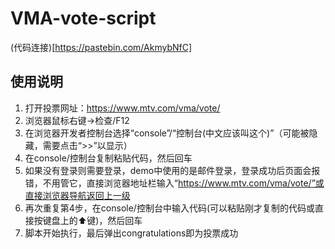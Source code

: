 # VMA-vote-script
(代码连接)[https://pastebin.com/AkmybNfC]
## 使用说明
1. 打开投票网址：https://www.mtv.com/vma/vote/
2. 浏览器鼠标右键->检查/F12
3. 在浏览器开发者控制台选择“console”/“控制台(中文应该叫这个)”（可能被隐藏，需要点击“>>”以显示）
4. 在console/控制台复制粘贴代码，然后回车
5. 如果没有登录则需要登录，demo中使用的是邮件登录，登录成功后页面会报错，不用管它，直接浏览器地址栏输入“https://www.mtv.com/vma/vote/”或直接浏览器导航返回上一级
6. 再次重复第4步，在console/控制台中输入代码(可以粘贴刚才复制的代码或直接按键盘上的⬆️键)，然后回车
7. 脚本开始执行，最后弹出congratulations即为投票成功

